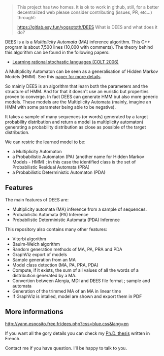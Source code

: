 > This project has two homes.
> It is ok to work in github, still, for a better decentralized web
> please consider contributing (issues, PR, etc...) throught:
>
> https://gitlab.esy.fun/yogsototh/DEES
What is DEES and what does it do?

DEES is a is a _Multiplicity Automata_ (MA) inference algorithm.
This C++ program is about 7,500 lines (10,000 with comments).
The theory behind this algorithm can be found in the following papers:

- [Learning rational stochastic languages (COLT 2006)](http://yann.esposito.free.fr/pub/colt2006.pdf)

A Multiplicity Automaton can be seen as a generalisation of Hidden Markov Models (HMM). See this [paper for more details](http://yann.esposito.free.fr/pub/Links_PA_HMM.pdf).

So mainly DEES is an algorithm that learn both the parameters and the structure of HMM.
And for that it doesn't use an euristic but properties proven to converge.
In fact DEES can generate HMM but also more generic models.
These models are the Multiplicity Automata (mainly, imagine an HMM with some parameter being able to be negative).

It takes a sample of many sequences (or words) generated by a target probability distribution and return a model (a multiplicity automaton) generating a probability distribution as close as possible of the target distribution.

We can restric the learned model to be:

- a Multiplicity Automaton
- a Probabilistic Automaton (PA) (another name for Hidden Markov Models - HMM) ; in this case the identified class is the set of Probabilistic Residual Automata (PRA)
- a Probabilistic Deterministic Automaton (PDA)

## Features

The main features of DEES are:

- Multiplicity automata (MA) inference from a sample of sequences.
- Probabilistic Automata (PA) Inference
- Probabilistic Deterministic Automata (PDA) Inference

This repository also contains many other features:

- Viterbi algorithm
- Baulm-Welch algorithm
- Random generation methods of MA, PA, PRA and PDA
- GraphViz export of models
- Sample generation from an MA
- Model class detection (MA, PA, PRA, PDA)
- Compute, if it exists, the sum of all values of all the words of a distribution generated by a MA.
- Convertion between Alergia, MDI and DEES file format ; sample and automata
- Generation of the trimmed MA of an MA in linear time
- If GraphViz is intalled, model are shown and export them in PDF

## More informations

http://yann.esposito.free.fr/dees.php?css=blue.css&lang=en

If you want all the gory details you can check my [Ph.D. thesis](http://yann.esposito.free.fr/pub/these.pdf) written in French.

Contact me if you have question.
I'll be happy to talk to you.
